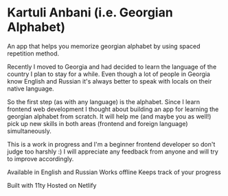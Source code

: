 # Kartuli Anbani (i.e. Georgian Alphabet)

An app that helps you memorize georgian alphabet by using spaced repetition method.

Recently I moved to Georgia and had decided to learn the language of the country I plan to stay for a while.
Even though a lot of people in Georgia know English and Russian it's always better to speak with locals on their native language.

So the first step (as with any language) is the alphabet.
Since I learn frontend web development I thought about building an app for learning the georgian alphabet from scratch.
It will help me (and maybe you as well!) pick up new skills in both areas (frontend and foreign language) simultaneously.

This is a work in progress and I'm a beginner frontend developer so don't judge too harshly :)
I will appreciate any feedback from anyone and will try to improve accordingly.

Available in English and Russian
Works offline
Keeps track of your progress

Built with 11ty
Hosted on Netlify
